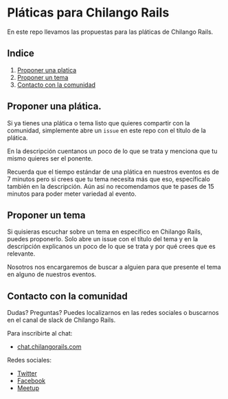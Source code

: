 # Pláticas para Chilango Rails

En este repo llevamos las propuestas para las pláticas de Chilango Rails.

## Indice  
1. [Proponer una platica](#proponer-una-plática)
2. [Proponer un tema](#proponer-un-tema)
3. [Contacto con la comunidad](#contacto-con-la-comunidad)

## Proponer una plática.

Si ya tienes una plática o tema listo que quieres compartir con la comunidad,
simplemente abre un `issue` en este repo con el título de la plática.

En la descripción cuentanos un poco de lo que se trata y menciona que tu mismo
quieres ser el ponente.

Recuerda que el tiempo estándar de una plática en nuestros eventos es de 7 minutos
pero si crees que tu tema necesita más que eso, específicalo también en la descripción. 
Aún así no recomendamos que te pases de 15 minutos para poder meter variedad al evento.

## Proponer un tema

Si quisieras escuchar sobre un tema en específico en Chilango Rails, puedes proponerlo.
Solo abre un issue con el título del tema y en la descripción explicanos un poco
de lo que se trata y por qué crees que es relevante.

Nosotros nos encargaremos de buscar a alguien para que presente el tema en
alguno de nuestros eventos.

## Contacto con la comunidad

Dudas? Preguntas? Puedes localizarnos en las redes sociales o buscarnos en el
canal de slack de Chilango Rails.

Para inscribirte al chat:

* [chat.chilangorails.com](http://chat.chilangorails.com)

Redes sociales:

* [Twitter](http://www.twitter.com/chilangorails)
* [Facebook](http://www.facebook.com/chilangorails)
* [Meetup](http://www.meetup.com/Chilango-Rails/)


